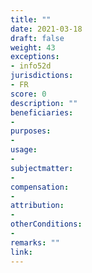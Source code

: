 ```yaml
---
title: ""
date: 2021-03-18
draft: false
weight: 43
exceptions:
- info52d
jurisdictions:
- FR
score: 0
description: "" 
beneficiaries:
- 
purposes: 
- 
usage:
- 
subjectmatter:
- 
compensation:
-
attribution: 
-
otherConditions: 
- 
remarks: ""
link: 
---
```

